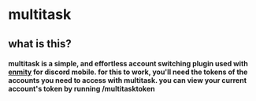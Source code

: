 # multitask

## what is this?
#### multitask is a simple, and effortless account switching plugin used with [enmity](https://enmity.app) for discord mobile. for this to work, you'll need the tokens of the accounts you need to access with multitask. you can view your current account's token by running /multitasktoken